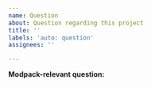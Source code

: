 ```yaml
---
name: Question
about: Question regarding this project
title: ''
labels: 'auto: question'
assignees: ''

---
```


**Modpack-relevant question:**
